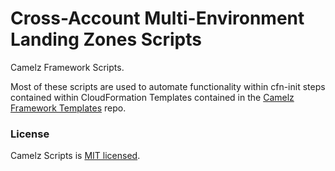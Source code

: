 # Cross-Account Multi-Environment Landing Zones Scripts
Camelz Framework Scripts.

Most of these scripts are used to automate functionality within cfn-init steps contained within CloudFormation Templates contained in the [Camelz Framework Templates](https://github.com/mjcconsulting/camelz-templates) repo.

### License

Camelz Scripts is [MIT licensed](./LICENSE).
